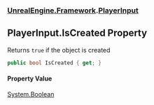 ### [UnrealEngine.Framework](UnrealEngine_Framework.md 'UnrealEngine.Framework').[PlayerInput](PlayerInput.md 'UnrealEngine.Framework.PlayerInput')
## PlayerInput.IsCreated Property
Returns `true` if the object is created  
```csharp
public bool IsCreated { get; }
```
#### Property Value
[System.Boolean](https://docs.microsoft.com/en-us/dotnet/api/System.Boolean 'System.Boolean')
